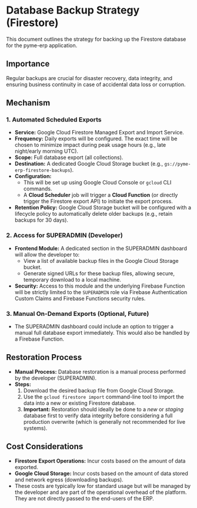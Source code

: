 # Database Backup Strategy (Firestore)

This document outlines the strategy for backing up the Firestore database for the pyme-erp application.

## Importance
Regular backups are crucial for disaster recovery, data integrity, and ensuring business continuity in case of accidental data loss or corruption.

## Mechanism

### 1. Automated Scheduled Exports
- **Service:** Google Cloud Firestore Managed Export and Import Service.
- **Frequency:** Daily exports will be configured. The exact time will be chosen to minimize impact during peak usage hours (e.g., late night/early morning UTC).
- **Scope:** Full database export (all collections).
- **Destination:** A dedicated Google Cloud Storage bucket (e.g., `gs://pyme-erp-firestore-backups`).
- **Configuration:**
    - This will be set up using Google Cloud Console or `gcloud` CLI commands.
    - A **Cloud Scheduler** job will trigger a **Cloud Function** (or directly trigger the Firestore export API) to initiate the export process.
- **Retention Policy:** Google Cloud Storage bucket will be configured with a lifecycle policy to automatically delete older backups (e.g., retain backups for 30 days).

### 2. Access for SUPERADMIN (Developer)
- **Frontend Module:** A dedicated section in the SUPERADMIN dashboard will allow the developer to:
    - View a list of available backup files in the Google Cloud Storage bucket.
    - Generate signed URLs for these backup files, allowing secure, temporary download to a local machine.
- **Security:** Access to this module and the underlying Firebase Function will be strictly limited to the `SUPERADMIN` role via Firebase Authentication Custom Claims and Firebase Functions security rules.

### 3. Manual On-Demand Exports (Optional, Future)
- The SUPERADMIN dashboard could include an option to trigger a manual full database export immediately. This would also be handled by a Firebase Function.

## Restoration Process
- **Manual Process:** Database restoration is a manual process performed by the developer (SUPERADMIN).
- **Steps:**
    1.  Download the desired backup file from Google Cloud Storage.
    2.  Use the `gcloud firestore import` command-line tool to import the data into a new or existing Firestore database.
    3.  **Important:** Restoration should ideally be done to a *new* or *staging* database first to verify data integrity before considering a full production overwrite (which is generally not recommended for live systems).

## Cost Considerations
- **Firestore Export Operations:** Incur costs based on the amount of data exported.
- **Google Cloud Storage:** Incur costs based on the amount of data stored and network egress (downloading backups).
- These costs are typically low for standard usage but will be managed by the developer and are part of the operational overhead of the platform. They are not directly passed to the end-users of the ERP.
